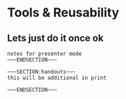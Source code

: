 <!SLIDE>
# Tools & Reusability #
## Lets just do it once ok ##




~~~SECTION:notes~~~
notes for presenter mode
~~~ENDSECTION~~~

~~~SECTION:handouts~~~
this will be additional in print

~~~ENDSECTION~~~

